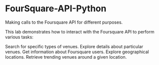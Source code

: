 # FourSquare-API-Python
Making calls to the Foursquare API for different purposes.

This lab demonstrates how to interact with the Foursquare API to perform various tasks:

Search for specific types of venues.
Explore details about particular venues.
Get information about Foursquare users.
Explore geographical locations.
Retrieve trending venues around a given location.
